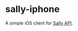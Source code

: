 sally-iphone
============

A simple iOS client for [Sally API](https://github.com/Tokenize/sally-api).
